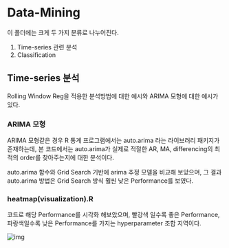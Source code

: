 # Data-Mining
이 폴더에는 크게 두 가지 분류로 나누어진다.
1. Time-series 관련 분석
2. Classification


## Time-series 분석
Rolling Window Reg을 적용한 분석방법에 대한 예시와
ARIMA 모형에 대한 예시가 있다.

### ARIMA 모형
ARIMA 모형같은 경우 R 통계 프로그램에서는 auto.arima 라는 라이브러리 패키지가 존재하는데, 본 코드에서는 auto.arima가 실제로 적절한 AR, MA, differencing의 최적의 order를 찾아주는지에 대한 분석이다.

auto.arima 함수와 Grid Search 기반에 arima 추정 모델을 비교해 보았으며, 그 결과 auto.arima 방법은 Grid Search 방식 훨씬 낮은 Performance를 보였다.

### heatmap(visualization).R 
코드로 해당 Performance를 시각화 해보았으며, 빨강색 일수록 좋은 Performance, 파랑색일수록 낮은 Performance를 가지는 hyperparameter 조합 지역이다. 

![img]("https://github.com/MAKU315/practice-github/blob/master/heatmap.PNG?raw=true")

